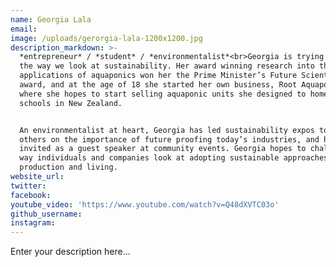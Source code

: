 ```yaml
---
name: Georgia Lala
email:
image: /uploads/gerorgia-lala-1200x1200.jpg
description_markdown: >-
  *entrepreneur* / *student* / *environmentalist*<br>Georgia is trying to change
  the way we look at sustainability. Her award winning research into the
  applications of aquaponics won her the Prime Minister’s Future Scientist
  award, and at the age of 18 she started her own business, Root Aquaponics,
  where she hopes to start selling aquaponic units she designed to homes and
  schools in New Zealand.


  An environmentalist at heart, Georgia has led sustainability expos to educate
  others on the importance of future proofing today’s industries, and has been
  invited as a guest speaker at community events. Georgia hopes to challenge the
  way individuals and companies look at adopting sustainable approaches to both
  production and living.
website_url:
twitter:
facebook:
youtube_video: 'https://www.youtube.com/watch?v=Q48dXVTC03o'
github_username:
instagram:
---
```


Enter your description here...
